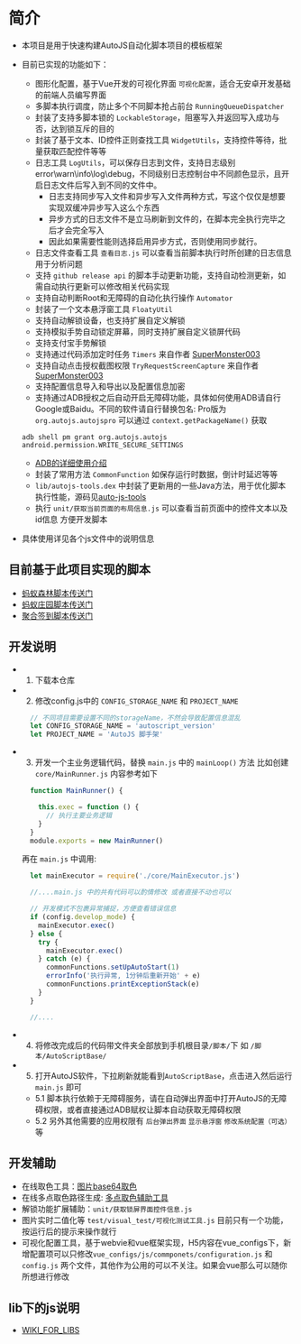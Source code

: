 # 简介

- 本项目是用于快速构建AutoJS自动化脚本项目的模板框架
- 目前已实现的功能如下：
  - 图形化配置，基于Vue开发的可视化界面 `可视化配置`，适合无安卓开发基础的前端人员编写界面
  - 多脚本执行调度，防止多个不同脚本抢占前台 `RunningQueueDispatcher`
  - 封装了支持多脚本锁的 `LockableStorage`，阻塞写入并返回写入成功与否，达到锁互斥的目的
  - 封装了基于文本、ID控件正则查找工具 `WidgetUtils`，支持控件等待，批量获取匹配控件等等
  - 日志工具 `LogUtils`，可以保存日志到文件，支持日志级别 error\warn\info\log\debug，不同级别日志控制台中不同颜色显示，且开启日志文件后写入到不同的文件中。
    - 日志支持同步写入文件和异步写入文件两种方式，写这个仅仅是想要实现双缓冲异步写入这么个东西
    - 异步方式的日志文件不是立马刷新到文件的，在脚本完全执行完毕之后才会完全写入
    - 因此如果需要性能则选择启用异步方式，否则使用同步就行。
  - 日志文件查看工具 `查看日志.js` 可以查看当前脚本执行时所创建的日志信息 用于分析问题
  - 支持 `github release api` 的脚本手动更新功能，支持自动检测更新，如需自动执行更新可以修改相关代码实现
  - 支持自动判断Root和无障碍的自动化执行操作 `Automator`
  - 封装了一个文本悬浮窗工具 `FloatyUtil`
  - 支持自动解锁设备，也支持扩展自定义解锁
  - 支持模拟手势自动锁定屏幕，同时支持扩展自定义锁屏代码
  - 支持支付宝手势解锁
  - 支持通过代码添加定时任务 `Timers` 来自作者 [SuperMonster003](https://github.com/SuperMonster003)
  - 支持自动点击授权截图权限 `TryRequestScreenCapture` 来自作者 [SuperMonster003](https://github.com/SuperMonster003)
  - 支持配置信息导入和导出以及配置信息加密
  - 支持通过ADB授权之后自动开启无障碍功能，具体如何使用ADB请自行Google或Baidu。不同的软件请自行替换包名: Pro版为 `org.autojs.autojspro` 可以通过 `context.getPackageName()` 获取

  ```shell
  adb shell pm grant org.autojs.autojs android.permission.WRITE_SECURE_SETTINGS
  ```

  - [ADB的详细使用介绍](./resources/doc/ADB授权脚本自动开启无障碍权限.md)
  - 封装了常用方法 `CommonFunction` 如保存运行时数据，倒计时延迟等等
  - `lib/autojs-tools.dex` 中封装了更新用的一些Java方法，用于优化脚本执行性能，源码见[auto-js-tools](https://github.com/TonyJiangWJ/auto-js-tools)
  - 执行 `unit/获取当前页面的布局信息.js` 可以查看当前页面中的控件文本以及id信息 方便开发脚本
- 具体使用详见各个js文件中的说明信息

## 目前基于此项目实现的脚本

- [蚂蚁森林脚本传送门](https://github.com/TonyJiangWJ/Ant-Forest)
- [蚂蚁庄园脚本传送门](https://github.com/TonyJiangWJ/Ant-Manor)
- [聚合签到脚本传送门](https://github.com/TonyJiangWJ/Unify-Sign)

## 开发说明

- 1. 下载本仓库
- 2. 修改config.js中的 `CONFIG_STORAGE_NAME` 和 `PROJECT_NAME`

  ```javascript
    // 不同项目需要设置不同的storageName，不然会导致配置信息混乱
    let CONFIG_STORAGE_NAME = 'autoscript_version'
    let PROJECT_NAME = 'AutoJS 脚手架'
  ```

- 3. 开发一个主业务逻辑代码，替换 `main.js` 中的 `mainLoop()` 方法
  比如创建 `core/MainRunner.js` 内容参考如下

  ```javascript
    function MainRunner() {

      this.exec = function () {
        // 执行主要业务逻辑
      }
    }
    module.exports = new MainRunner()
  ```

  再在 `main.js` 中调用:

  ```javascript
    let mainExecutor = require('./core/MainExecutor.js')

    //....main.js 中的共有代码可以酌情修改 或者直接不动也可以

    // 开发模式不包裹异常捕捉，方便查看错误信息
    if (config.develop_mode) {
      mainExecutor.exec()
    } else {
      try {
        mainExecutor.exec()
      } catch (e) {
        commonFunctions.setUpAutoStart(1)
        errorInfo('执行异常, 1分钟后重新开始' + e)
        commonFunctions.printExceptionStack(e)
      }
    }

    //....

  ```

- 4. 将修改完成后的代码带文件夹全部放到手机根目录`/脚本/`下 如 `/脚本/AutoScriptBase/`
- 5. 打开AutoJS软件，下拉刷新就能看到`AutoScriptBase`，点击进入然后运行 `main.js` 即可
  - 5.1 脚本执行依赖于无障碍服务，请在自动弹出界面中打开AutoJS的无障碍权限，或者直接通过ADB赋权让脚本自动获取无障碍权限
  - 5.2 另外其他需要的应用权限有 `后台弹出界面` `显示悬浮窗` `修改系统配置（可选）` 等

## 开发辅助

- 在线取色工具：[图片base64取色](https://tonyjiangwj.gitee.io/statics/pic_base64.html)
- 在线多点取色路径生成: [多点取色辅助工具](https://tonyjiangwj.gitee.io/statics/multi_color_assist.html)
- 解锁功能扩展辅助：`unit/获取锁屏界面控件信息.js`
- 图片实时二值化等 `test/visual_test/可视化测试工具.js` 目前只有一个功能，按运行后的提示来操作就行
- 可视化配置工具，基于webvie和vue框架实现，H5内容在vue_configs下，新增配置项可以只修改`vue_configs/js/commponets/configuration.js` 和 `config.js` 两个文件，其他作为公用的可以不关注。如果会vue那么可以随你所想进行修改

## lib下的js说明

- [WIKI_FOR_LIBS](./resources/doc/WIKI_FOR_LIBS.md)
